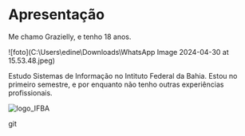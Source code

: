 # Apresentação

Me chamo Grazielly, e tenho 18 anos.

![foto](C:\Users\edine\Downloads\WhatsApp Image 2024-04-30 at 15.53.48.jpeg)

Estudo Sistemas de Informação no Intituto Federal da Bahia. Estou no primeiro semestre, e por enquanto não tenho outras experiências profissionais.

![logo_IFBA](https://doity.com.br/media/doity/eventos/evento-59098-logo_organizador.png)


git 

